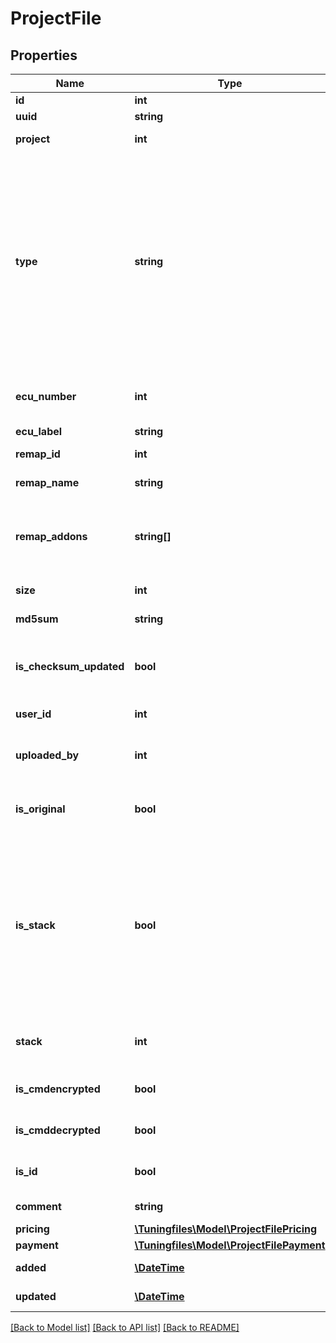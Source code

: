 # ProjectFile

## Properties
Name | Type | Description | Notes
------------ | ------------- | ------------- | -------------
**id** | **int** | File ID. | [optional] 
**uuid** | **string** | File v4 UUID. | [optional] 
**project** | **int** | Project ID (Sedox ID). | [optional] 
**type** | **string** | Type of the file.  For original files it can be: &#x60;ID File&#x60; or &#x60;Original&#x60;. For tuned files it can be &#x60;Stage 1, 2, 3, etc&#x60;. For files with special requests only (like &#x60;DPF Off&#x60;, &#x60;Vmax Off&#x60;, etc) it can be &#x60;Decativation Only&#x60;. | [optional] 
**ecu_number** | **int** | ECU number. Some cars have more than one ECU. | [optional] 
**ecu_label** | **string** | ECU label. | [optional] 
**remap_id** | **int** | ID of the remap. | [optional] 
**remap_name** | **string** | Name of the remap. | [optional] 
**remap_addons** | **string[]** | Array with all special requests (addons) added into the file. | [optional] 
**size** | **int** | Actual file size in bytes. | [optional] 
**md5sum** | **string** | MD5 sum of the file. | [optional] 
**is_checksum_updated** | **bool** | Shows either checksum was updated (corrected) or not | [optional] 
**user_id** | **int** | Owner of the file. | [optional] 
**uploaded_by** | **int** | Uploader of the file (may be a sub-account) | [optional] 
**is_original** | **bool** | Shows either this is an original file or not. | [optional] 
**is_stack** | **bool** | Shows if file is stack (archive). Archive contains more than one file. If car is with 2 ECUs you will receive stacked file (archive) with 2 modified files (one for each ECU). | [optional] 
**stack** | **int** | Stack ID (if this file is part of stack/archive). | [optional] 
**is_cmdencrypted** | **bool** | Shows either this is a CMD Encrypted file. | [optional] 
**is_cmddecrypted** | **bool** | Shows either this is a CMD Decrypted file. | [optional] 
**is_id** | **bool** | Shows either this is an ID file. | [optional] 
**comment** | **string** | Comment left by developer. | [optional] 
**pricing** | [**\Tuningfiles\Model\ProjectFilePricing**](ProjectFilePricing.md) |  | [optional] 
**payment** | [**\Tuningfiles\Model\ProjectFilePayment**](ProjectFilePayment.md) |  | [optional] 
**added** | [**\DateTime**](\DateTime.md) | Date-time file was uploaded. | [optional] 
**updated** | [**\DateTime**](\DateTime.md) | Date-time file was updated. | [optional] 

[[Back to Model list]](../../README.md#documentation-for-models) [[Back to API list]](../../README.md#documentation-for-api-endpoints) [[Back to README]](../../README.md)

